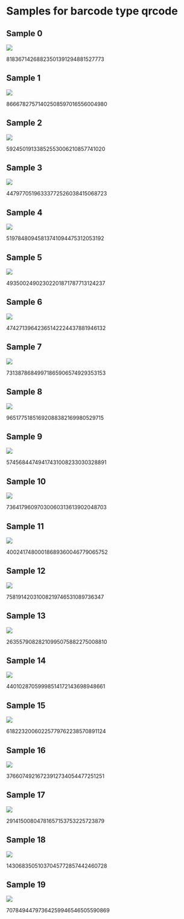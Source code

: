 # Samples for barcode type qrcode

## Sample 0
![](0.png)

81836714268823501391294881527773

## Sample 1
![](1.png)

86667827571402508597016556004980

## Sample 2
![](2.png)

59245019133852553006210857741020

## Sample 3
![](3.png)

44797705196333772526038415068723

## Sample 4
![](4.png)

51978480945813741094475312053192

## Sample 5
![](5.png)

49350024902302201871787713124237

## Sample 6
![](6.png)

47427139642365142224437881946132

## Sample 7
![](7.png)

73138786849971865906574929353153

## Sample 8
![](8.png)

96517751851692088382169980529715

## Sample 9
![](9.png)

57456844749417431008233030328891

## Sample 10
![](10.png)

73641796097030060313613902048703

## Sample 11
![](11.png)

40024174800018689360046779065752

## Sample 12
![](12.png)

75819142031008219746531089736347

## Sample 13
![](13.png)

26355790828210995075882275008810

## Sample 14
![](14.png)

44010287059998514172143698948661

## Sample 15
![](15.png)

61822320060225779762238570891124

## Sample 16
![](16.png)

37660749216723912734054477251251

## Sample 17
![](17.png)

29141500804781657153753225723879

## Sample 18
![](18.png)

14306835051037045772857442460728

## Sample 19
![](19.png)

70784944797364259946546505590869

